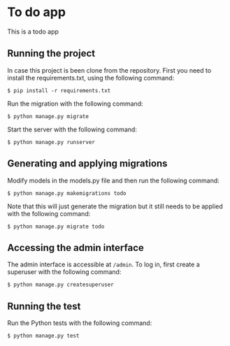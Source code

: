 # To do app

This is a todo app

## Running the project

In case this project is been clone from the repository. First you need to install the requirements.txt, using the following command:

```
$ pip install -r requirements.txt
```

Run the migration with the following command:

```
$ python manage.py migrate
```

Start the server with the following command:

```
$ python manage.py runserver 
```

## Generating and applying migrations 

Modify models in the models.py file and then run the following command:

```
$ python manage.py makemigrations todo
```

Note that this will just generate the migration but it still needs to be applied with the following command:

```
$ python manage.py migrate todo
```

## Accessing the admin interface

The admin interface is accessible at `/admin`. To log in, first create a superuser with the following command:

```
$ python manage.py createsuperuser
```

## Running the test

Run the Python tests with the following command:

```
$ python manage.py test
```